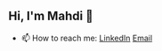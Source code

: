## Hi, I'm Mahdi 👋

- 📫 How to reach me:
[LinkedIn](https://www.linkedin.com/in/mahdi-mohseni-236226184/)
[Email](mailto:mahdi.22.mohseni@gmail.com)


<!--
**Mahdi-Mohseni/Mahdi-Mohseni** is a ✨ _special_ ✨ repository because its `README.md` (this file) appears on your GitHub profile.

Here are some ideas to get you started:

- 🔭 I’m currently working on ...
- 🌱 I’m currently learning ...
- 👯 I’m looking to collaborate on ...
- 🤔 I’m looking for help with ...
- 💬 Ask me about ...
- 📫 How to reach me: ...
- 😄 Pronouns: ...
- ⚡ Fun fact: ...
-->
